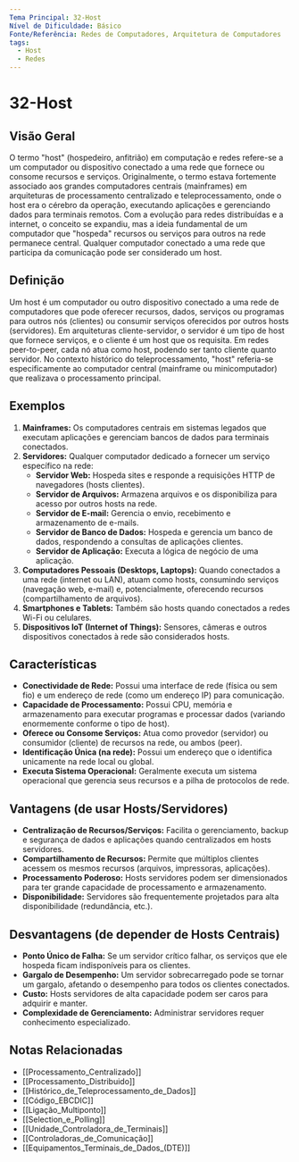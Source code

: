```yaml
---
Tema Principal: 32-Host
Nível de Dificuldade: Básico
Fonte/Referência: Redes de Computadores, Arquitetura de Computadores
tags:
  - Host
  - Redes
---
```


# 32-Host

## Visão Geral

O termo "host" (hospedeiro, anfitrião) em computação e redes refere-se a um computador ou dispositivo conectado a uma rede que fornece ou consome recursos e serviços. Originalmente, o termo estava fortemente associado aos grandes computadores centrais (mainframes) em arquiteturas de processamento centralizado e teleprocessamento, onde o host era o cérebro da operação, executando aplicações e gerenciando dados para terminais remotos. Com a evolução para redes distribuídas e a internet, o conceito se expandiu, mas a ideia fundamental de um computador que "hospeda" recursos ou serviços para outros na rede permanece central. Qualquer computador conectado a uma rede que participa da comunicação pode ser considerado um host.

## Definição

Um host é um computador ou outro dispositivo conectado a uma rede de computadores que pode oferecer recursos, dados, serviços ou programas para outros nós (clientes) ou consumir serviços oferecidos por outros hosts (servidores). Em arquiteturas cliente-servidor, o servidor é um tipo de host que fornece serviços, e o cliente é um host que os requisita. Em redes peer-to-peer, cada nó atua como host, podendo ser tanto cliente quanto servidor. No contexto histórico do teleprocessamento, "host" referia-se especificamente ao computador central (mainframe ou minicomputador) que realizava o processamento principal.

## Exemplos

1.  **Mainframes:** Os computadores centrais em sistemas legados que executam aplicações e gerenciam bancos de dados para terminais conectados.
2.  **Servidores:** Qualquer computador dedicado a fornecer um serviço específico na rede:
    *   **Servidor Web:** Hospeda sites e responde a requisições HTTP de navegadores (hosts clientes).
    *   **Servidor de Arquivos:** Armazena arquivos e os disponibiliza para acesso por outros hosts na rede.
    *   **Servidor de E-mail:** Gerencia o envio, recebimento e armazenamento de e-mails.
    *   **Servidor de Banco de Dados:** Hospeda e gerencia um banco de dados, respondendo a consultas de aplicações clientes.
    *   **Servidor de Aplicação:** Executa a lógica de negócio de uma aplicação.
3.  **Computadores Pessoais (Desktops, Laptops):** Quando conectados a uma rede (internet ou LAN), atuam como hosts, consumindo serviços (navegação web, e-mail) e, potencialmente, oferecendo recursos (compartilhamento de arquivos).
4.  **Smartphones e Tablets:** Também são hosts quando conectados a redes Wi-Fi ou celulares.
5.  **Dispositivos IoT (Internet of Things):** Sensores, câmeras e outros dispositivos conectados à rede são considerados hosts.

## Características

*   **Conectividade de Rede:** Possui uma interface de rede (física ou sem fio) e um endereço de rede (como um endereço IP) para comunicação.
*   **Capacidade de Processamento:** Possui CPU, memória e armazenamento para executar programas e processar dados (variando enormemente conforme o tipo de host).
*   **Oferece ou Consome Serviços:** Atua como provedor (servidor) ou consumidor (cliente) de recursos na rede, ou ambos (peer).
*   **Identificação Única (na rede):** Possui um endereço que o identifica unicamente na rede local ou global.
*   **Executa Sistema Operacional:** Geralmente executa um sistema operacional que gerencia seus recursos e a pilha de protocolos de rede.

## Vantagens (de usar Hosts/Servidores)

*   **Centralização de Recursos/Serviços:** Facilita o gerenciamento, backup e segurança de dados e aplicações quando centralizados em hosts servidores.
*   **Compartilhamento de Recursos:** Permite que múltiplos clientes acessem os mesmos recursos (arquivos, impressoras, aplicações).
*   **Processamento Poderoso:** Hosts servidores podem ser dimensionados para ter grande capacidade de processamento e armazenamento.
*   **Disponibilidade:** Servidores são frequentemente projetados para alta disponibilidade (redundância, etc.).

## Desvantagens (de depender de Hosts Centrais)

*   **Ponto Único de Falha:** Se um servidor crítico falhar, os serviços que ele hospeda ficam indisponíveis para os clientes.
*   **Gargalo de Desempenho:** Um servidor sobrecarregado pode se tornar um gargalo, afetando o desempenho para todos os clientes conectados.
*   **Custo:** Hosts servidores de alta capacidade podem ser caros para adquirir e manter.
*   **Complexidade de Gerenciamento:** Administrar servidores requer conhecimento especializado.

## Notas Relacionadas

*   [[Processamento_Centralizado]]
*   [[Processamento_Distribuido]]
*   [[Histórico_de_Teleprocessamento_de_Dados]]
*   [[Código_EBCDIC]]
*   [[Ligação_Multiponto]]
*   [[Selection_e_Polling]]
*   [[Unidade_Controladora_de_Terminais]]
*   [[Controladoras_de_Comunicação]]
*   [[Equipamentos_Terminais_de_Dados_(DTE)]]


